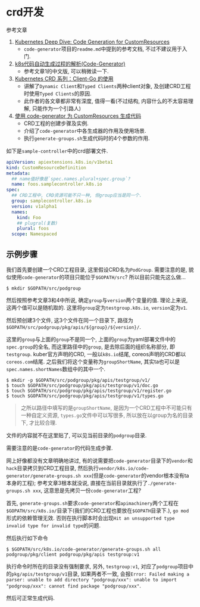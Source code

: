 # crd开发

参考文章

1. [Kubernetes Deep Dive: Code Generation for CustomResources](https://blog.openshift.com/kubernetes-deep-dive-code-generation-customresources/)
    - `code-generator`项目的`readme.md`中提到的参考文档, 不过不建议用于入门.
2. [k8s代码自动生成过程的解析(Code-Generator)](http://blog.xbblfz.site/2018/09/19/k8s%E4%BB%A3%E7%A0%81%E8%87%AA%E5%8A%A8%E7%94%9F%E6%88%90%E8%BF%87%E7%A8%8B%E7%9A%84%E8%A7%A3%E6%9E%90/)
    - 参考文章1的中文版, 可以稍微读一下.
3. [Kubernetes CRD 系列：Client-Go 的使用](https://liqiang.io/post/kubernetes-all-about-crd-part03-usage-for-client-go-d831d52e#CRD%20%E5%A6%82%E4%BD%95%E4%BD%BF%E7%94%A8%20Typed%20Client)
    - 讲解了`Dynamic Client`和`Typed Clients`两种client对象, 及创建CRD工程时使用`Typed Clients`的原因.
    - 此作者的各文章都非常有深度, 值得一看(不过结构, 内容什么的不太容易理解, 只能作为一个引路人)
4. [使用 code-generator 为 CustomResources 生成代码](https://blog.tianfeiyu.com/2019/08/06/code_generator/)
    - CRD工程的创建步骤及实例.
    - 介绍了`code-generator`中各生成器的作用及使用场景.
    - 执行`generate-groups.sh`生成代码时的4个参数的作用.

如下是`sample-controller`中的crd部署文件.

```yaml
apiVersion: apiextensions.k8s.io/v1beta1
kind: CustomResourceDefinition
metadata:
  ## name值好像是`spec.names.plural+spec.group`?
  name: foos.samplecontroller.k8s.io
spec:
  ## CRD工程中, CRD资源可能不只一种, 但group应当是同一个.
  group: samplecontroller.k8s.io
  version: v1alpha1
  names:
    kind: Foo
    ## plugral(复数)
    plural: foos
  scope: Namespaced
```

## 示例步骤

我们首先要创建一个CRD工程目录, 这里假设CRD名为`PodGroup`. 需要注意的是, 貌似使用`code-generator`的项目只能位于`$GOPATH/src`? 所以目前只能先这么做...

```console
$ mkdir $GOPATH/src/podgroup
```

然后按照参考文章3和4中所说, 确定`group`与`version`两个变量的值. 理论上来说, 这两个值可以是随机取的. 这里将`group`定为`testgroup.k8s.io`, `version`定为`v1`. 

然后预创建3个文件, 这3个文件在同一个目录下, 路径为`$GOPATH/src/podgroup/pkg/apis/${group}/${version}/`. 

这里的`group`与上面的`group`不是同一个, 上面的`group`为yaml部署文件中的`spec.group`的全名, 而这里路径中的`group`, 是去除后面的组织名称部分, 即`testgroup`. kuber官方声明的CRD, 一般以`k8s.io`结尾, coreos声明的CRD都以`coreos.com`结尾. 之后我们将这个变量称为`groupShortName`, 其实ta也可以是`spec.names.shortNames`数组中的其中一个.

```console
$ mkdir -p $GOPATH/src/podgroup/pkg/apis/testgroup/v1/
$ touch $GOPATH/src/podgroup/pkg/apis/testgroup/v1/doc.go
$ touch $GOPATH/src/podgroup/pkg/apis/testgroup/v1/register.go
$ touch $GOPATH/src/podgroup/pkg/apis/testgroup/v1/types.go
```

> 之所以路径中填写的是`groupShortName`, 是因为一个CRD工程中不可能只有一种自定义资源, `types.go`文件中可以写很多, 所以放在以group为名的目录下, 才比较合理.

文件的内容就不在这里贴了, 可以见当前目录的`podgroup`目录.

需要注意的是`code-generator`的代码生成步骤. 

网上好像都没有文章明确地讲过, 有的说需要把`code-generator`目录下的`vendor`和`hack`目录拷贝到CRD工程目录, 然后执行`vendor/k8s.io/code-generator/generate-groups.sh xxx`(但是`code-generator`的vendor根本没有ta本身的工程); 参考文章3根本就没说, 直接在当前目录就执行了`./generate-groups.sh xxx`, 这意思是先拷贝一份`code-generator`工程?

首先, `generate-groups.sh`要求`code-generator`和`apimachinery`两个工程在`$GOPATH/src/k8s.io/`目录下(我们的CRD工程也要放在`$GOPATH`目录下.), `go mod`形式的依赖管理无效. 否则在执行脚本时会出现`Hit an unsupported type invalid type for invalid type`的问题.

然后执行如下命令

```console
$ $GOPATH/src/k8s.io/code-generator/generate-groups.sh all podgroup/pkg/client podgroup/pkg/apis testgroup:v1
```

执行命令时所在的目录没有强制要求, 另外, `testgroup:v1`, 对应了`podgroup`项目中的`pkg/apis/testgroup/v1`目录, 如果两者不一致, 会报`Error: Failed making a parser: unable to add directory "podgroup/xxx": unable to import "podgroup/xxx": cannot find package "podgroup/xxx"`.

然后可正常生成代码.
